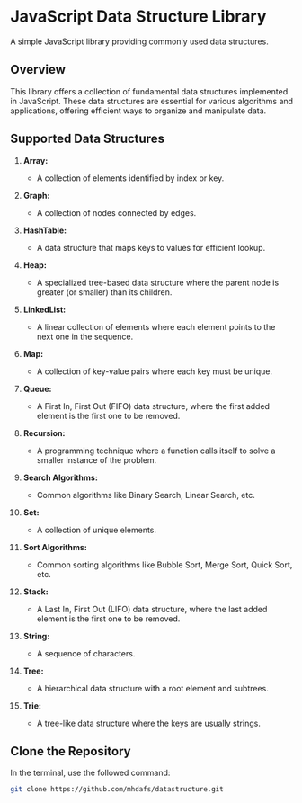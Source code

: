 # JavaScript Data Structure Library

A simple JavaScript library providing commonly used data structures.

## Overview

This library offers a collection of fundamental data structures implemented in JavaScript. These data structures are essential for various algorithms and applications, offering efficient ways to organize and manipulate data.

## Supported Data Structures

1. **Array:**
   - A collection of elements identified by index or key.

2. **Graph:**
   - A collection of nodes connected by edges.

3. **HashTable:**
   - A data structure that maps keys to values for efficient lookup.

4. **Heap:**
   - A specialized tree-based data structure where the parent node is greater (or smaller) than its children.

5. **LinkedList:**
   - A linear collection of elements where each element points to the next one in the sequence.

6. **Map:**
   - A collection of key-value pairs where each key must be unique.

7. **Queue:**
   - A First In, First Out (FIFO) data structure, where the first added element is the first one to be removed.

8. **Recursion:**
   - A programming technique where a function calls itself to solve a smaller instance of the problem.

9. **Search Algorithms:**
   - Common algorithms like Binary Search, Linear Search, etc.

10. **Set:**
    - A collection of unique elements.

11. **Sort Algorithms:**
    - Common sorting algorithms like Bubble Sort, Merge Sort, Quick Sort, etc.

12. **Stack:**
    - A Last In, First Out (LIFO) data structure, where the last added element is the first one to be removed.

13. **String:**
    - A sequence of characters.

14. **Tree:**
    - A hierarchical data structure with a root element and subtrees.

15. **Trie:**
    - A tree-like data structure where the keys are usually strings.

## Clone the Repository

In the terminal, use the followed command:

```bash
git clone https://github.com/mhdafs/datastructure.git
